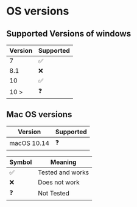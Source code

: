 # OS versions

## Supported Versions of windows


| Version | Supported          |
| ------- | ------------------ |
| 7       | :white_check_mark: |
| 8.1     | :x:                |
| 10      | :white_check_mark: |
| 10 >    | :question:         |
 
 ## Mac OS versions
| Version    | Supported          |
| ---------- | ------------------ |
| macOS 10.14| :question:         |

| Symbol            | Meaning          |
|-------------------|------------------|
|:white_check_mark: | Tested and works |
| :x:               | Does not work    |
| :question:        | Not Tested       |
